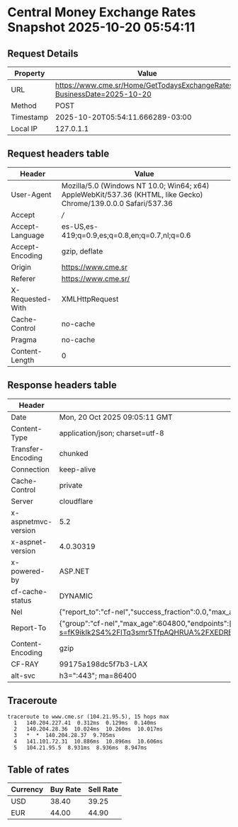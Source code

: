 # Central Money Exchange Rates Snapshot 2025-10-20 05:54:11
## Request Details

| Property | Value |
|----------|-------|
| URL | https://www.cme.sr/Home/GetTodaysExchangeRates/?BusinessDate=2025-10-20 |
| Method | POST |
| Timestamp | 2025-10-20T05:54:11.666289-03:00 |
| Local IP | 127.0.1.1 |
    
## Request headers table

| Header | Value |
|--------|-------|
| User-Agent | Mozilla/5.0 (Windows NT 10.0; Win64; x64) AppleWebKit/537.36 (KHTML, like Gecko) Chrome/139.0.0.0 Safari/537.36 |
| Accept | */* |
| Accept-Language | es-US,es-419;q=0.9,es;q=0.8,en;q=0.7,nl;q=0.6 |
| Accept-Encoding | gzip, deflate |
| Origin | https://www.cme.sr |
| Referer | https://www.cme.sr/ |
| X-Requested-With | XMLHttpRequest |
| Cache-Control | no-cache |
| Pragma | no-cache |
| Content-Length | 0 |

    
## Response headers table
| Header | Value |
|--------|-------|
| Date | Mon, 20 Oct 2025 09:05:11 GMT |
| Content-Type | application/json; charset=utf-8 |
| Transfer-Encoding | chunked |
| Connection | keep-alive |
| Cache-Control | private |
| Server | cloudflare |
| x-aspnetmvc-version | 5.2 |
| x-aspnet-version | 4.0.30319 |
| x-powered-by | ASP.NET |
| cf-cache-status | DYNAMIC |
| Nel | {"report_to":"cf-nel","success_fraction":0.0,"max_age":604800} |
| Report-To | {"group":"cf-nel","max_age":604800,"endpoints":[{"url":"https://a.nel.cloudflare.com/report/v4?s=fK9ikIk2S4%2FITq3smr5TfpAQHRUA%2FXEDRBib%2BU0HTvjiHrmSpQZcFN3%2FIDoWtOYNdTeorjsXVwdEcMEtuitRTE%2FE8xUsh6Qk8%2FY%3D"}]} |
| Content-Encoding | gzip |
| CF-RAY | 99175a198dc5f7b3-LAX |
| alt-svc | h3=":443"; ma=86400 |

## Traceroute 

```
traceroute to www.cme.sr (104.21.95.5), 15 hops max
  1   140.204.227.41  0.312ms  0.129ms  0.140ms 
  2   140.204.28.36  10.024ms  10.260ms  10.017ms 
  3   *  *  140.204.28.37  9.705ms 
  4   141.101.72.31  10.886ms  10.896ms  10.606ms 
  5   104.21.95.5  8.931ms  8.936ms  8.947ms 

```


## Table of rates

| Currency | Buy Rate | Sell Rate |
|----------|----------|-----------|
| USD | 38.40 | 39.25 |
| EUR | 44.00 | 44.90 |
